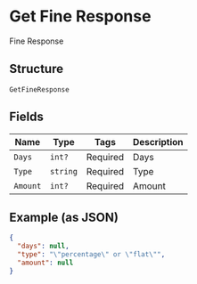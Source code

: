 
# Get Fine Response

Fine Response

## Structure

`GetFineResponse`

## Fields

| Name | Type | Tags | Description |
|  --- | --- | --- | --- |
| `Days` | `int?` | Required | Days |
| `Type` | `string` | Required | Type |
| `Amount` | `int?` | Required | Amount |

## Example (as JSON)

```json
{
  "days": null,
  "type": "\"percentage\" or \"flat\"",
  "amount": null
}
```

